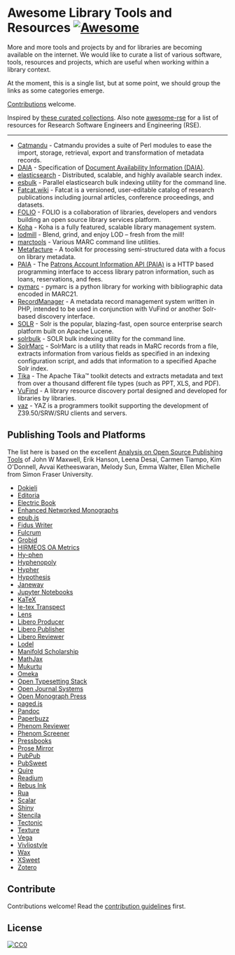 # Awesome Library Tools and Resources [![Awesome](https://awesome.re/badge.svg)](https://awesome.re)

More and more tools and projects by and for libraries are becoming available on the internet. We would like to curate a list of various software, tools, resources and projects, which are useful when working within a library context.

At the moment, this is a single list, but at some point, we should group the links as some categories emerge.

[Contributions](contributing.md) welcome.

Inspired by [these curated collections](https://github.com/sindresorhus/awesome). Also note [awesome-rse](https://github.com/geyslein/awesome-rse) for a list of resources for Research Software Engineers and Engineering (RSE).

--------------------------------------------------------------------------------

- [Catmandu](https://metacpan.org/pod/Catmandu) - Catmandu provides a suite of Perl modules to ease the import, storage, retrieval, export and transformation of metadata records.
- [DAIA](https://github.com/gbv/daia) - Specification of [Document Availability Information (DAIA)](http://gbv.github.io/daia).
- [elasticsearch](https://www.elastic.co/) - Distributed, scalable, and highly available search index.
- [esbulk](https://github.com/miku/esbulk) - Parallel elasticsearch bulk indexing utility for the command line.
- [Fatcat.wiki](https://fatcat.wiki/) - Fatcat is a versioned, user-editable catalog of research publications including journal articles, conference proceedings, and datasets.
- [FOLIO](https://www.folio.org/) - FOLIO is a collaboration of libraries, developers and vendors building an open source library services platform.
- [Koha](http://koha-community.org/) - Koha is a fully featured, scalable library management system.
- [lodmill](https://github.com/lobid/lodmill) - Blend, grind, and enjoy LOD – fresh from the mill!
- [marctools](https://github.com/ubleipzig/marctools) - Various MARC command line utilities.
- [Metafacture](https://github.com/culturegraph/metafacture-core) - A toolkit for processing semi-structured data with a focus on library metadata.
- [PAIA](https://github.com/gbv/paia) - The [Patrons Account Information API (PAIA)](http://gbv.github.io/paia/paia.html) is a HTTP based programming interface to access library patron information, such as loans, reservations, and fees.
- [pymarc](https://github.com/edsu/pymarc) - pymarc is a python library for working with bibliographic data encoded in MARC21.
- [RecordManager](https://github.com/NatLibFi/RecordManager) - A metadata record management system written in PHP, intended to be used in conjunction with VuFind or another Solr-based discovery interface.
- [SOLR](http://lucene.apache.org/solr/) - Solr is the popular, blazing-fast, open source enterprise search platform built on Apache Lucene.
- [solrbulk](https://github.com/miku/solrbulk) - SOLR bulk indexing utility for the command line.
- [SolrMarc](https://github.com/solrmarc/solrmarc) - SolrMarc is a utility that reads in MaRC records from a file, extracts information from various fields as specified in an indexing configuration script, and adds that information to a specified Apache Solr index.
- [Tika](https://tika.apache.org/) - The Apache Tika™ toolkit detects and extracts metadata and text from over a thousand different file types (such as PPT, XLS, and PDF).
- [VuFind](https://github.com/vufind-org/vufind/) - A library resource discovery portal designed and developed for libraries by libraries.
- [yaz](http://www.indexdata.com/yaz) - YAZ is a programmers toolkit supporting the development of Z39.50/SRW/SRU clients and servers.

## Publishing Tools and Platforms

The list here is based on the excellent [Analysis on Open Source Publishing Tools](https://mindthegap.pubpub.org/) of John W Maxwell, Erik Hanson, Leena Desai, Carmen Tiampo, Kim O'Donnell, Avvai Ketheeswaran, Melody Sun, Emma Walter, Ellen Michelle from Simon Fraser University.

- [Dokieli](https://dokie.li/)
- [Editoria](https://editoria.pub/)
- [Electric Book](http://electricbook.works/)
- [Enhanced Networked Monographs](https://wp.nyu.edu/enmproject/)
- [epub.js](http://futurepress.org/)
- [Fidus Writer](https://www.fiduswriter.org/)
- [Fulcrum](http://fulcrum.org/)
- [Grobid](https://grobid.readthedocs.io/en/latest/Introduction/)
- [HIRMEOS OA Metrics](https://metrics.operas-eu.org/docs/getting-started)
- [Hy-phen](https://github.com/ytiurin/hyphen)
- [Hyphenopoly](http://mnater.github.io/Hyphenopoly/)
- [Hypher](https://github.com/bramstein/hypher)
- [Hypothesis](https://web.hypothes.is/)
- [Janeway](https://janeway.systems/)
- [Jupyter Notebooks](http://jupyter.org/)
- [KaTeX](https://katex.org/)
- [le-tex Transpect](https://transpect.github.io/)
- [Lens](https://lens.elifesciences.org/about/#info/all)
- [Libero Producer](https://libero.pub/)
- [Libero Publisher](https://libero.pub/)
- [Libero Reviewer](https://libero.pub/)
- [Lodel](http://www.lodel.org/index.html)
- [Manifold Scholarship](https://manifoldapp.org/)
- [MathJax](https://www.mathjax.org/)
- [Mukurtu](http://mukurtu.org/)
- [Omeka](https://omeka.org/)
- [Open Typesetting Stack](https://pkp.sfu.ca/open-typesetting-stack/)
- [Open Journal Systems](https://pkp.sfu.ca/ojs)
- [Open Monograph Press](https://pkp.sfu.ca/omp)
- [paged.js](https://www.pagedmedia.org/paged.js)
- [Pandoc](https://pandoc.org/)
- [Paperbuzz](https://www.paperbuzz.org/)
- [Phenom Reviewer](https://demo.review.hindawi.com/)
- [Phenom Screener](https://demo.review.hindawi.com/)
- [Pressbooks](https://pressbooks.com/)
- [Prose Mirror](http://prosemirror.net/)
- [PubPub](https://pubpub.org/)
- [PubSweet](https://gitlab.coko.foundation/pubsweet/pubsweet)
- [Quire](https://github.com/gettypubs/quire)
- [Readium](https://readium.org/)
- [Rebus Ink](https://rebus.ink/)
- [Rua](https://github.com/ubiquitypress/rua)
- [Scalar](https://scalar.me/anvc/)
- [Shiny](https://shiny.rstudio.com/)
- [Stencila](https://stenci.la/)
- [Tectonic](https://tectonic-typesetting.github.io/en-US/)
- [Texture](http://substance.io/texture/)
- [Vega](http://vegapublish.com/)
- [Vivliostyle](https://vivliostyle.org/)
- [Wax](https://coko.foundation/category/wax-editor/)
- [XSweet](http://xsweet.coko.foundation/)
- [Zotero](https://www.zotero.org/)

## Contribute

Contributions welcome! Read the [contribution guidelines](contributing.md) first.

## License

[![CC0](https://mirrors.creativecommons.org/presskit/buttons/88x31/svg/cc-zero.svg)](https://creativecommons.org/publicdomain/zero/1.0)
